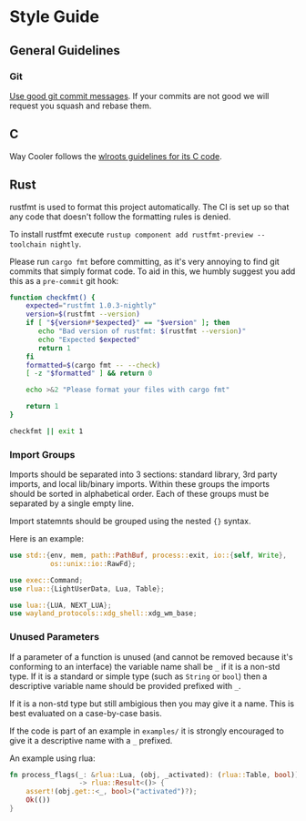 # Style Guide

## General Guidelines

### Git

[Use good git commit messages](https://chris.beams.io/posts/git-commit/). If
your commits are not good we will request you squash and rebase them.

## C

Way Cooler follows the [wlroots guidelines for its C
code](https://github.com/swaywm/wlroots/blob/master/CONTRIBUTING.md#style-reference).

## Rust

rustfmt is used to format this project automatically. The CI is set up so that
any code that doesn't follow the formatting rules is denied.

To install rustfmt execute `rustup component add rustfmt-preview --toolchain nightly`.

Please run `cargo fmt` before committing, as it's very annoying to find git
commits that simply format code. To aid in this, we humbly suggest you add this
as a `pre-commit` git hook:

```bash
function checkfmt() {
    expected="rustfmt 1.0.3-nightly"
    version=$(rustfmt --version)
    if [ "${version#*$expected}" == "$version" ]; then
       echo "Bad version of rustfmt: $(rustfmt --version)"
       echo "Expected $expected"
       return 1
    fi
    formatted=$(cargo fmt -- --check)
    [ -z "$formatted" ] && return 0

    echo >&2 "Please format your files with cargo fmt"

    return 1
}

checkfmt || exit 1
```

### Import Groups

Imports should be separated into 3 sections: standard library, 3rd party
imports, and local lib/binary imports. Within these groups the imports should be
sorted in alphabetical order. Each of these groups must be separated by a single
empty line.

Import statemnts should be grouped using the nested `{}` syntax.

Here is an example:

```rust
use std::{env, mem, path::PathBuf, process::exit, io::{self, Write},
          os::unix::io::RawFd};

use exec::Command;
use rlua::{LightUserData, Lua, Table};

use lua::{LUA, NEXT_LUA};
use wayland_protocols::xdg_shell::xdg_wm_base;
```

### Unused Parameters

If a parameter of a function is unused (and cannot be removed because it's
conforming to an interface) the variable name shall be `_` if it is a non-std
type. If it is a standard or simple type (such as `String` or `bool`) then a
descriptive variable name should be provided prefixed with `_`.

If it is a non-std type but still ambigious then you may give it a name. This is
best evaluated on a case-by-case basis.

If the code is part of an example in `examples/` it is strongly encouraged to
give it a descriptive name with a `_` prefixed.

An example using rlua:

```rust
fn process_flags(_: &rlua::Lua, (obj, _activated): (rlua::Table, bool))
                 -> rlua::Result<()> {
    assert!(obj.get::<_, bool>("activated")?);
    Ok(())
}
```
